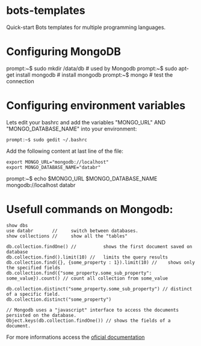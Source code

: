 bots-templates
==============

Quick-start Bots templates for multiple programming languages.

# Configuring MongoDB

prompt:~$ sudo mkdir /data/db # used by Mongodb
prompt:~$ sudo apt-get install mongodb # install mongodb
prompt:~$ mongo # test the connection

# Configuring environment variables

Lets edit your bashrc and add the variables "MONGO_URL" AND "MONGO_DATABASE_NAME" into your environment:

	prompt:~$ sudo gedit ~/.bashrc

Add the following content at last line of the file:

	export MONGO_URL="mongodb://localhost"
	export MONGO_DATABASE_NAME="databr"
	
prompt:~$ echo $MONGO_URL $MONGO_DATABASE_NAME
mongodb://localhost databr

# Usefull commands on Mongodb:

	show dbs
	use databr 		 // 	switch between databases.
	show collections //     show all the "tables"  
 	
	db.collection.findOne() // 			shows the first document saved on database
	db.collection.find().limit(10) // 	limits the query results
	db.collection.find({}, {some_property : 1}).limit(10) // 	shows only the specified fields
	db.collection.find({"some_property.some_sub_property": some_value}).count() // count all collection from some_value
	
	db.collection.distinct("some_property.some_sub_property") // distinct of a specific field.
	db.collection.distinct("some_property") 
	
	// Mongodb uses a "javascript" interface to access the documents persisted on the database.
	Object.keys(db.collection.findOne()) // shows the fields of a document.

For more informations access the [oficial documentation](http://docs.mongodb.org/manual/core/crud-introduction/)